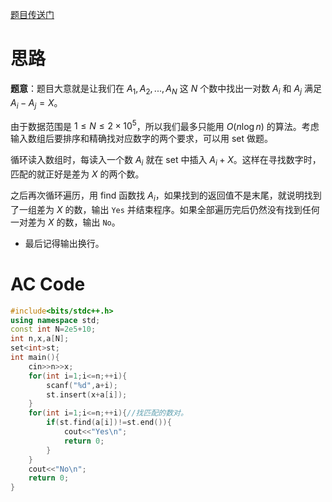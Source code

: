 [题目传送门](https://www.luogu.com.cn/problem/AT_abc296_c)

# 思路

**题意**：题目大意就是让我们在 $A_1,A_2,...,A_N$ 这 $N$ 个数中找出一对数 $A_i$ 和 $A_j$ 满足 $A_i-A_j=X$。

由于数据范围是 $1\le N\le 2\times 10^5$，所以我们最多只能用 $O(n\log n)$ 的算法。考虑输入数组后要排序和精确找对应数字的两个要求，可以用 set 做题。

循环读入数组时，每读入一个数 $A_i$ 就在 set 中插入 $A_i+X$。这样在寻找数字时，匹配的就正好是差为 $X$ 的两个数。

之后再次循环遍历，用 find 函数找 $A_i$，如果找到的返回值不是末尾，就说明找到了一组差为 $X$ 的数，输出 ``Yes`` 并结束程序。如果全部遍历完后仍然没有找到任何一对差为 $X$ 的数，输出 ``No``。

- 最后记得输出换行。

# AC Code

~~~cpp
#include<bits/stdc++.h>
using namespace std;
const int N=2e5+10;
int n,x,a[N];
set<int>st;
int main(){
	cin>>n>>x;
	for(int i=1;i<=n;++i){
		scanf("%d",a+i);
		st.insert(x+a[i]);
	}
	for(int i=1;i<=n;++i){//找匹配的数对。
		if(st.find(a[i])!=st.end()){
			cout<<"Yes\n";
			return 0;
		}
	}
	cout<<"No\n";
	return 0;
}
~~~